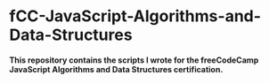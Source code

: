 # fCC-JavaScript-Algorithms-and-Data-Structures
#### This repository contains the scripts I wrote for the freeCodeCamp JavaScript Algorithms and Data Structures certification.
